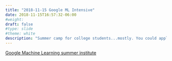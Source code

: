 ```yaml
---
title: "2018-11-15 Google ML Intensive"
date: 2018-11-15T16:57:32-06:00
#weight: 
draft: false
#type: slide
#theme: white
description: "Summer camp for college students...mostly. You could apply."
---
```


[Google Machine Learning summer
institute](https://edu.google.com/computer-science/applied-computing-series/intensive.html)

